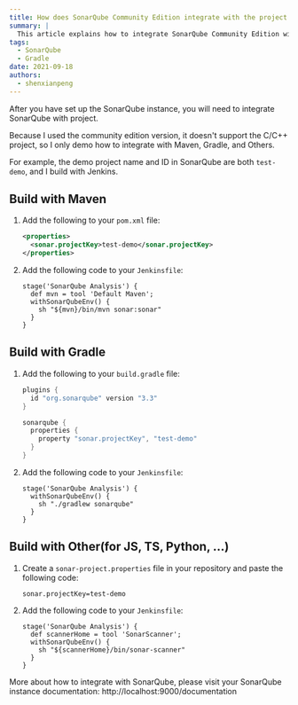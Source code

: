 ```yaml
---
title: How does SonarQube Community Edition integrate with the project
summary: |
  This article explains how to integrate SonarQube Community Edition with Maven, Gradle, and other projects, including the necessary configurations and Jenkins pipeline setup.
tags:
  - SonarQube
  - Gradle
date: 2021-09-18
authors:
  - shenxianpeng
---
```


After you have set up the SonarQube instance, you will need to integrate SonarQube with project.

Because I used the community edition version, it doesn't support the C/C++ project, so I only demo how to integrate with Maven, Gradle, and Others.

For example, the demo project name and ID in SonarQube are both `test-demo`, and I build with Jenkins.


## Build with Maven

1. Add the following to your `pom.xml` file:

    ```xml
    <properties>
      <sonar.projectKey>test-demo</sonar.projectKey>
    </properties>
    ```

2. Add the following code to your `Jenkinsfile`:

    ```Jenkinsfile
    stage('SonarQube Analysis') {
      def mvn = tool 'Default Maven';
      withSonarQubeEnv() {
        sh "${mvn}/bin/mvn sonar:sonar"
      }
    }
    ```

## Build with Gradle

1. Add the following to your `build.gradle` file:

    ```gradle
    plugins {
      id "org.sonarqube" version "3.3"
    }

    sonarqube {
      properties {
        property "sonar.projectKey", "test-demo"
      }
    }
    ```

2. Add the following code to your `Jenkinsfile`:

    ```Jenkinsfile
    stage('SonarQube Analysis') {
      withSonarQubeEnv() {
        sh "./gradlew sonarqube"
      }
    }
    ```

## Build with Other(for JS, TS, Python, ...)

1. Create a `sonar-project.properties` file in your repository and paste the following code:

    ```text
    sonar.projectKey=test-demo
    ```

2. Add the following code to your `Jenkinsfile`:

    ```Jenkinsfile
    stage('SonarQube Analysis') {
      def scannerHome = tool 'SonarScanner';
      withSonarQubeEnv() {
        sh "${scannerHome}/bin/sonar-scanner"
      }
    }
    ```

More about how to integrate with SonarQube, please visit your SonarQube instance documentation: http://localhost:9000/documentation
